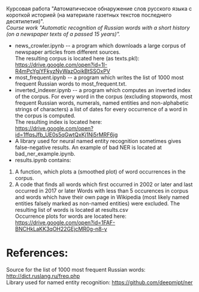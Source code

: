 Курсовая работа "Автоматическое обнаружение слов русского языка с короткой историей (на материале газетных текстов последнего десятилетия)". </br>
*Course work "Automatic recognition of Russian words with a short history (on a newspaper texts of a passed 15 years)".* </br>

* news_crowler.ipynb -- a program which downloads a large corpus of newspaper articles from different sources. </br>
The resulting corpus is located here (as texts.pkl): </br>
https://drive.google.com/open?id=1I-R4mPcYgjYFkyzNyWazOoikBtSSOxPV </br>
* most_frequent.ipynb -- a program which writes the list of 1000 most frequent Russian words to most_frequent.txt.
* inverted_indexer.ipynb -- a program which computes an inverted index of the corpus. For every word in the corpus (excluding stopwords, most frequent Russian words, numerals, named entities and non-alphabetic strings of characters) a list of dates for every occurrence of a word in the corpus is computed. </br>
The resulting index is located here: </br>
https://drive.google.com/open?id=1ffqsJfb_UE0s5qGwtQxKj1Ni5rMRF6jg
* A library used for neural named entity recognition sometimes gives false-negative results. An example of bad NER is located at bad_ner_example.ipynb.
* results.ipynb contains: </br>
1. A function, which plots a (smoothed plot) of word occurrences in the corpus.
2. A code that finds all words which first occurred in 2002 or later and last occurred in 2017 or later Words with less than 5 occurences in corpus and words which have their own page in Wikipedia (most likely named entities falsely marked as non-named entities) were excluded. The resulting list of words is located at results.csv </br>
Occurrence plots for words are located here: </br>
https://drive.google.com/open?id=1FAF-BNCHkLaKK3qOH22GEjcMR0g-n8-y
# References:
Source for the list of 1000 most frequent Russian words: http://dict.ruslang.ru/freq.php </br>
Library used for named entity recognition: https://github.com/deepmipt/ner
